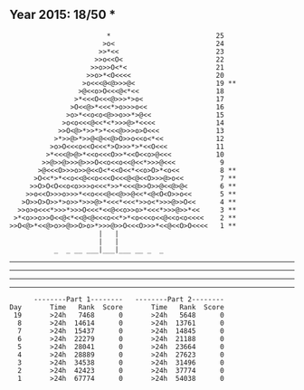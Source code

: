 Year 2015: 18/50 *
------------------------------------------------------------
                            *                          25 
                           >o<                         24 
                          >>*<<                        23 
                         >>o<<O<                       22 
                        >>o>>O<*<                      21 
                       >>o>*<O<<<<                     20 
                      >o<<<@<@>>>@<                    19 **
                     >@<<o>O<<<@<*<<                   18 
                    >*<<<O<<<@>>>*>o<                  17 
                   >O<<@>*<<<*>o>>>o<<                 16 
                  >o>*<<o<o<@>>o>>*>@<<                15 
                 >o<o<<<@<<*<*>>>@>*<<<<               14 
                >>O<@>*>>*>*<<<@>>>o>O<<<              13 
               >*>>@>*>>@<@<<@>O>>o<<o<*<<             12 
              >o>O<<<o<<O<<<*>O>>>*>*<<O<<<            11 
             >*<<<@>@>*<<o<<<O>>*<<O<<o>@<<<           10 
            >>@>>@>>>@>>>O<<o<<o<<@<<*>>>@<<<           9 
           >@<<<O>>>o>>@<<O<*<<O<<*<<o>O>*<o<<          8 **
          >O<<*>*<<o<<@<<o<<<O<<<@<@<<O>>>@>o<<         7 **
         >>O>O<O<<o<o>>>o<<<*>>*<<<@>>O>>@<<@>@<        6 **
        >>o<<O>>>o>>>*<<o<<<@<<@>>@<<*<@<O<O>>o<<       5 **
       >O>>O>O>>*>o>>*>>>@>*<<<*<<<*>>o<*>>>@>>O<<      4 **
      >>o>o<<<*>>>*>>>O<<<*<<@<<o>>o>*<<<*>>>@>>*<<     3 **
     >*<o>>o>>O<<@<*<<@<@<<<o<<*>*<o<<<o<<@<<o<o<<<<    2 **
    >>O<@>*<<@>o>>@>>O>o>*>>>@>>O<<<O>>>*<<@<<O>O<<<<   1 **
                          |   |                             
                          |   |                             
               _  _ __ ___|___|___ __ _  _                  

__ ___ _ _ __ ____ __ ___ _ ____ ___ _ ___

_ __ _ _ __ __ _ _ _ _____ _ ___ ___ ____

___ ____ _ __ _ ____ ____ _ _____ ___ _

_ _ _ _ ____ ___ ____ _ __ __ ___ __ _ _

          --------Part 1--------   --------Part 2--------
    Day       Time   Rank  Score       Time   Rank  Score
     19       >24h   7468      0       >24h   5648      0
      8       >24h  14614      0       >24h  13761      0
      7       >24h  15437      0       >24h  14845      0
      6       >24h  22279      0       >24h  21188      0
      5       >24h  28041      0       >24h  23664      0
      4       >24h  28889      0       >24h  27623      0
      3       >24h  34538      0       >24h  31496      0
      2       >24h  42423      0       >24h  37774      0
      1       >24h  67774      0       >24h  54038      0
